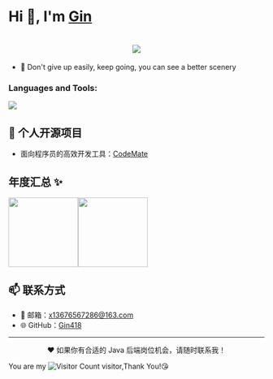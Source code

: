  
# Hi 👋, I'm <a href="https://github.com/Gin418">Gin</a><sup></sup>

<h1 align="center"> <a href="https://sunguoqi.com/"> <img src="https://readme-typing-svg.herokuapp.com/?lines=console.log(%22Hello%2C%20World!%22);祝您今天愉快!&center=true&size=27"> </a> </h1>

- 🌱 Don't give up easily, keep going, you can see a better scenery

<h3 align="left">Languages and Tools:</h3>
<p align="">
  <a href="https://skillicons.dev">
    <img src="https://skillicons.dev/icons?i=java,cpp,python,vue,react,js,spring,mysql,redis,elasticsearch,rabbitmq,nginx,docker,powershell,linux,git,md,sublime,idea,vscode" />
  </a>
</p>

## 💼 个人开源项目
- 面向程序员的高效开发工具：[CodeMate](http://www.gin418.online)

## 年度汇总 ✨

<img align="" height="137px" src="https://github-readme-stats.vercel.app/api?username=Gin418&hide_title=true&hide_border=true&show_icons=true&include_all_commits=true&line_height=21&bg_color=0,EC6C6C,FFD479,FFFC79,73FA79&theme=graywhite&locale=cn" /><img align="" height="137px" src="https://github-readme-stats.vercel.app/api/top-langs/?username=Gin418&hide_title=true&hide_border=true&layout=compact&bg_color=0,73FA79,73FDFF,D783FF&theme=graywhite&locale=cn" />

## 📫 联系方式
- 📧 邮箱：x13676567286@163.com  
- 🌐 GitHub：[Gin418](https://github.com/Gin418)  

---

<p align="center">
  ❤️ 如果你有合适的 Java 后端岗位机会，请随时联系我！
</p>

You are my ![Visitor Count](https://profile-counter.glitch.me/wisdom-zhe/count.svg) visitor,Thank You!😘

<!--
**Gin418/Gin418** is a ✨ _special_ ✨ repository because its `README.md` (this file) appears on your GitHub profile.

Here are some ideas to get you started:
- 🚀
- 🔍
- 🔭 I’m currently working on ...
- 🌱 I’m currently learning ...
- 👯 I’m looking to collaborate on ...
- 🤔 I’m looking for help with ...
- 💬 Ask me about ...
- 📫 How to reach me: ...
- 😄 Pronouns: ...
- ⚡ Fun fact: ...
-->
